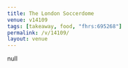 ```yaml
---
title: The London Soccerdome
venue: v14109
tags: [takeaway, food, "fhrs:695268"]
permalink: /v/14109/
layout: venue
---
```

null